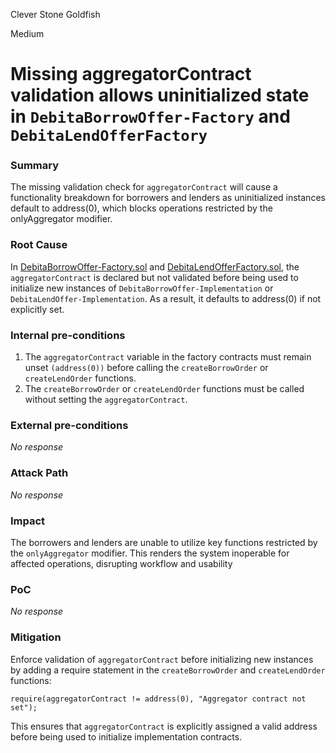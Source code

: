 Clever Stone Goldfish

Medium

# Missing aggregatorContract validation allows uninitialized state in `DebitaBorrowOffer-Factory` and `DebitaLendOfferFactory`

### Summary

The missing validation check for `aggregatorContract` will cause a functionality breakdown for borrowers and lenders as uninitialized instances default to address(0), which blocks operations restricted by the onlyAggregator modifier.

### Root Cause

In [DebitaBorrowOffer-Factory.sol](https://github.com/sherlock-audit/2024-11-debita-finance-v3/blob/main/Debita-V3-Contracts/contracts/DebitaBorrowOffer-Factory.sol#L75-L123) and 
[DebitaLendOfferFactory.sol](https://github.com/sherlock-audit/2024-11-debita-finance-v3/blob/main/Debita-V3-Contracts/contracts/DebitaLendOfferFactory.sol#L124-L175), the `aggregatorContract` is declared but not validated before being used to initialize new instances of `DebitaBorrowOffer-Implementation` or `DebitaLendOffer-Implementation`. As a result, it defaults to address(0) if not explicitly set.

### Internal pre-conditions

1. The `aggregatorContract` variable in the factory contracts must remain unset `(address(0))` before calling the `createBorrowOrder` or `createLendOrder` functions.
2. The `createBorrowOrder` or `createLendOrder` functions must be called without setting the `aggregatorContract`.

### External pre-conditions

_No response_

### Attack Path

_No response_

### Impact

The borrowers and lenders are unable to utilize key functions restricted by the `onlyAggregator` modifier. This renders the system inoperable for affected operations, disrupting workflow and usability

### PoC

_No response_

### Mitigation

Enforce validation of `aggregatorContract` before initializing new instances by adding a require statement in the `createBorrowOrder` and `createLendOrder` functions:

```solidity
require(aggregatorContract != address(0), "Aggregator contract not set");
```
This ensures that `aggregatorContract` is explicitly assigned a valid address before being used to initialize implementation contracts.